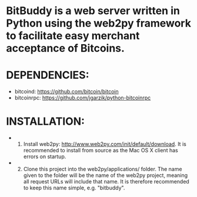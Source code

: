 # BitBuddy is a web server written in Python using the web2py framework to facilitate easy merchant acceptance of Bitcoins.

# DEPENDENCIES:
- bitcoind: https://github.com/bitcoin/bitcoin
- bitcoinrpc: https://github.com/jgarzik/python-bitcoinrpc

# INSTALLATION:
- 1) Install web2py: http://www.web2py.com/init/default/download. It is recommended to install from source as the Mac OS X client has errors on startup.
- 2) Clone this project into the web2py/applications/ folder. The name given to the folder will be the name of the web2py project, meaning all request URLs will include that name. It is therefore recommended to keep this name simple, e.g. "bitbuddy".
